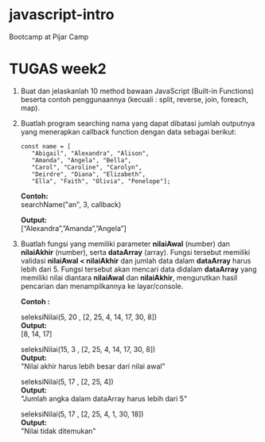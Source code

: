 # javascript-intro
 Bootcamp at Pijar Camp

# TUGAS week2
1. Buat dan jelaskanlah 10 method bawaan JavaScript (Built-in Functions) beserta contoh penggunaannya (kecuali : split, reverse, join, foreach, map).
2. Buatlah program searching nama yang dapat dibatasi jumlah outputnya yang menerapkan  callback function dengan data sebagai berikut:
   ```
   const name = [
      "Abigail", "Alexandra", "Alison",
      "Amanda", "Angela", "Bella",
      "Carol", "Caroline", "Carolyn",
      "Deirdre", "Diana", "Elizabeth",
      "Ella", "Faith", "Olivia", "Penelope"];
   ```
   **Contoh:**\
   searchName("an", 3, callback)

   **Output:**\
   [“Alexandra”,”Amanda”,”Angela”]
3. Buatlah fungsi yang memiliki parameter **nilaiAwal** (number) dan **nilaiAkhir** (number), serta **dataArray** (array). Fungsi tersebut memiliki validasi **nilaiAwal < nilaiAkhir** dan jumlah data dalam **dataArray** harus lebih dari 5. Fungsi tersebut akan mencari data didalam **dataArray** yang memiliki nilai diantara **nilaiAwal** dan **nilaiAkhir**, mengurutkan hasil pencarian dan menampilkannya ke layar/console.

   **Contoh :**
   
   seleksiNilai(5, 20 , [2, 25, 4, 14, 17, 30, 8])\
   **Output:**\
   [8, 14, 17]

   seleksiNilai(15, 3 , [2, 25, 4, 14, 17, 30, 8])\
   **Output:**\
   "Nilai akhir harus lebih besar dari nilai awal"

   seleksiNilai(5, 17 , [2, 25, 4])\
   **Output:**\
   "Jumlah angka dalam dataArray harus lebih dari 5"

   seleksiNilai(5, 17 , [2, 25, 4, 1, 30, 18])\
   **Output:**\
   "Nilai tidak ditemukan"
